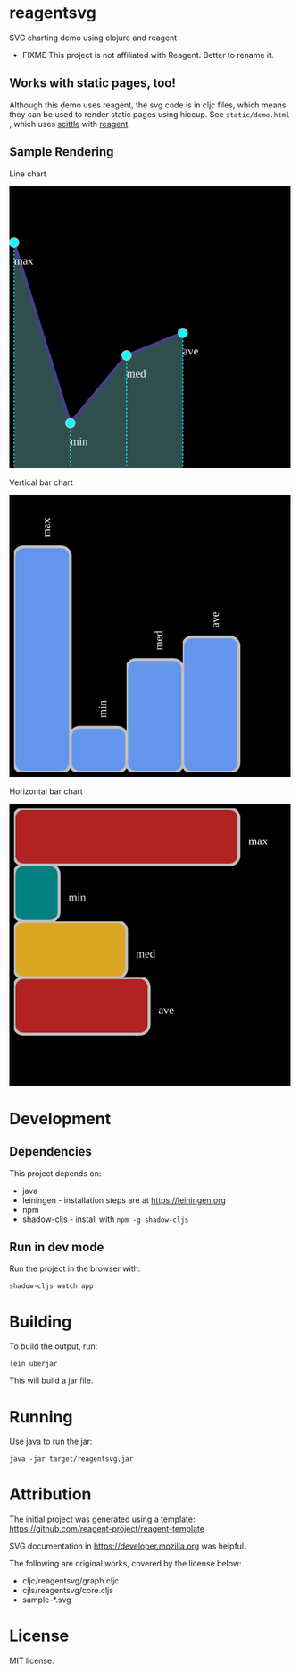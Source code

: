 # reagentsvg

SVG charting demo using clojure and reagent

* FIXME This project is not affiliated with Reagent. Better to rename it.

## Works with static pages, too!

Although this demo uses reagent, the svg code is in cljc files, which means they can be used to render static pages using hiccup.
See `static/demo.html` , which uses [scittle](https://github.com/babashka/scittle) with [reagent](https://github.com/reagent-project/reagent).

## Sample Rendering

Line chart

![Line chart](sample-linechart.svg?raw=true)

Vertical bar chart

![Vertical bar chart](sample-barchart-v.svg?raw=true)

Horizontal bar chart

![Horizontal bar chart](sample-barchart-h.svg?raw=true)

# Development

## Dependencies

This project depends on:

* java
* leiningen - installation steps are at <https://leiningen.org>
* npm 
* shadow-cljs - install with `npm -g shadow-cljs`

## Run in dev mode

Run the project in the browser with:

    shadow-cljs watch app

# Building

To build the output, run:

    lein uberjar

This will build a jar file.

# Running

Use java to run the jar:

    java -jar target/reagentsvg.jar
    
    
# Attribution

The initial project was generated using a template: <https://github.com/reagent-project/reagent-template>

SVG documentation in <https://developer.mozilla.org> was helpful.

The following are original works, covered by the license below:
* cljc/reagentsvg/graph.cljc
* cjls/reagentsvg/core.cljs
* sample-*.svg

# License

MIT license.
